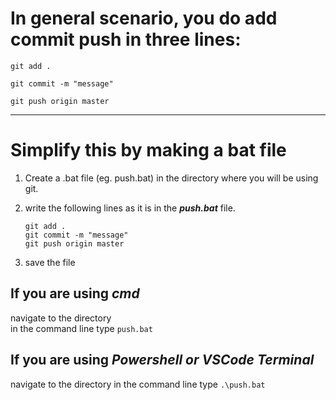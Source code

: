 # In general scenario, you do add commit push in three lines:

`git add .`

`git commit -m "message"`

`git push origin master`

---

# Simplify this by making a bat file

1. Create a .bat file (eg. push.bat) in the directory where you will be using git.
2. write the following lines as it is in the ***push.bat*** file.

   `git add .`  
   `git commit -m "message"`  
   `git push origin master`  

3. save the file

## If you are using ***cmd***
navigate to the directory  
in the command line type `push.bat`

## If you are using ***Powershell or VSCode Terminal***
navigate to the directory
in the command line type `.\push.bat`
